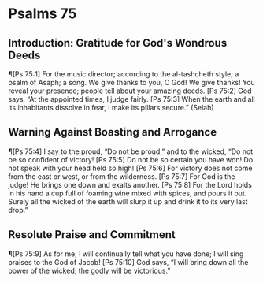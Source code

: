 # Psalms 75

## Introduction: Gratitude for God's Wondrous Deeds
¶[Ps 75:1] For the music director; according to the al-tashcheth style; a psalm of Asaph; a song. We give thanks to you, O God! We give thanks! You reveal your presence; people tell about your amazing deeds.
[Ps 75:2] God says, “At the appointed times, I judge fairly.
[Ps 75:3] When the earth and all its inhabitants dissolve in fear, I make its pillars secure.” (Selah)

## Warning Against Boasting and Arrogance
¶[Ps 75:4] I say to the proud, “Do not be proud,” and to the wicked, “Do not be so confident of victory!
[Ps 75:5] Do not be so certain you have won! Do not speak with your head held so high!
[Ps 75:6] For victory does not come from the east or west, or from the wilderness.
[Ps 75:7] For God is the judge! He brings one down and exalts another.
[Ps 75:8] For the Lord holds in his hand a cup full of foaming wine mixed with spices, and pours it out. Surely all the wicked of the earth will slurp it up and drink it to its very last drop.”

## Resolute Praise and Commitment
¶[Ps 75:9] As for me, I will continually tell what you have done; I will sing praises to the God of Jacob!
[Ps 75:10] God says, “I will bring down all the power of the wicked; the godly will be victorious.”
